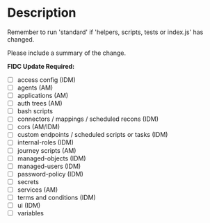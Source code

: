# Description

Remember to run 'standard' if 'helpers, scripts, tests or index.js' has changed.

Please include a summary of the change.

<!--
Please tick any config items changed 
that will require FR to update FIDC
environment specific variables.
-->
**FIDC Update Required:**
- [ ] access config (IDM)
- [ ] agents (AM)
- [ ] applications (AM)
- [ ] auth trees (AM)
- [ ] bash scripts
- [ ] connectors / mappings / scheduled recons (IDM)
- [ ] cors (AM/IDM)
- [ ] custom endpoints / scheduled scripts or tasks (IDM)
- [ ] internal-roles (IDM)
- [ ] journey scripts (AM)
- [ ] managed-objects (IDM)
- [ ] managed-users (IDM)
- [ ] password-policy (IDM)
- [ ] secrets
- [ ] services (AM)
- [ ] terms and conditions (IDM)
- [ ] ui (IDM)
- [ ] variables
